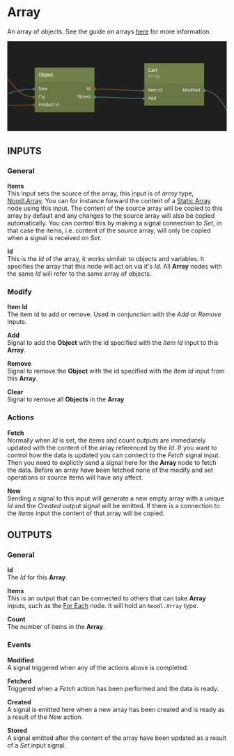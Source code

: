 # Array

An array of objects. See the guide on arrays [here](/guides/arrays) for more information.

![](array.png ':class=ndl-image large')

## INPUTS

### General

**Items**  
This input sets the source of the array, this input is of *array* type, [Noodl.Array](/javascript-api/noodl-array.md). You can for instance forward the content of a [Static Array](/nodes/data/static-array.md) node using this input. The content of the source array will be copied to this array by default and any changes to the source array will also be copied automatically. You can control this by making a signal connection to *Set*, in that case the items, i.e. content of the source array, will only be copied when a signal is received on *Set*. 

**Id**  
This is the *Id* of the array, it works similair to objects and variables. It specifies the array that this node will act on via it's *Id*. All **Array** nodes with the same _Id_ will refer to the same array of objects.

### Modify

**Item Id**  
The item id to add or remove. Used in conjunction with the _Add_ or _Remove_ inputs.

**Add**  
Signal to add the **Object** with the id specified with the _Item Id_ input to this **Array**.

**Remove**  
Signal to remove the **Object** with the id specified with the _Item Id_ input from this **Array**.

**Clear**  
Signal to remove all **Objects** in the **Array**

### Actions

**Fetch**  
Normally when _Id_ is set, the items and count outputs are immediately updated with the content of the array referenced by the *Id*. If you want to control how the data is updated you can connect to the _Fetch_ signal input. Then you need to explictly send a signal here for the **Array** node to fetch the data. Before an array have been fetched none of the modify and set operations or source items will have any affect.

**New**  
Sending a signal to this input will generate a new empty array with a unique *Id* and the *Created* output signal will be emitted. If there is a connection to the *Items* input the content of that array will be copied.

## OUTPUTS

### General

**Id**  
The _Id_ for this **Array**.

**Items**  
This is an output that can be connected to others that can take **Array** inputs, such as the [For Each](/nodes/data/for-each.md) node. It will hold an `Noodl.Array` type.

**Count**  
The number of items in the **Array**.

### Events

**Modified**  
A signal triggered when any of the actions above is completed.

**Fetched**  
Triggered when a _Fetch_ action has been performed and the data is ready.

**Created**  
A signal is emitted here when a new array has been created and is ready as a result of the _New_ action.

**Stored**  
A signal emitted after the content of the array have been updated as a result of a *Set* input signal.

 </div>
